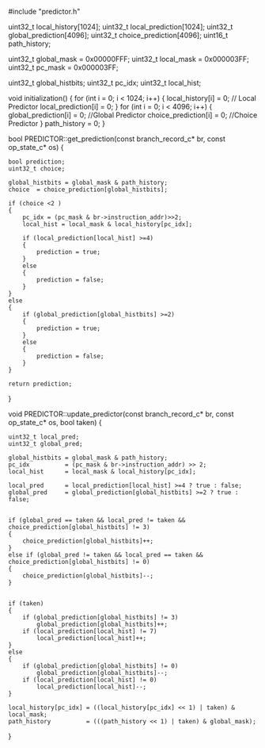 #include "predictor.h"

uint32_t local_history[1024];
uint32_t local_prediction[1024];
uint32_t global_prediction[4096];
uint32_t choice_prediction[4096];
uint16_t path_history;



uint32_t global_mask = 0x00000FFF;
uint32_t local_mask	 = 0x000003FF;
uint32_t pc_mask	 = 0x000003FF;

uint32_t global_histbits;
uint32_t pc_idx;
uint32_t local_hist;

void initialization() {
    for (int i = 0; i < 1024; i++) 
	{
        local_history[i] = 0;		// Local Predictor
		local_prediction[i] = 0;
    }
    for (int i = 0; i < 4096; i++) 
	{
        global_prediction[i] = 0;	//Global Predictor
		choice_prediction[i] = 0;	//Choice Predictor
    }
    path_history = 0;
}




bool PREDICTOR::get_prediction(const branch_record_c* br, const op_state_c* os) {



    bool prediction;
	uint32_t choice;

    global_histbits = global_mask & path_history;
    choice	= choice_prediction[global_histbits];
	
    if (choice <2 )
	{
        pc_idx = (pc_mask & br->instruction_addr)>>2;
        local_hist = local_mask & local_history[pc_idx];

        if (local_prediction[local_hist] >=4) 
		{
            prediction = true;
        } 
		else 
		{
            prediction = false;
        }
    } 
	else 
	{
        if (global_prediction[global_histbits] >=2) 
		{
            prediction = true;
        } 
		else 
		{
            prediction = false;
        }
    }

    return prediction;
}








void PREDICTOR::update_predictor(const branch_record_c* br, const op_state_c* os, bool taken) {
    
	uint32_t local_pred;
    uint32_t global_pred;

    global_histbits = global_mask & path_history;
    pc_idx 			= (pc_mask & br->instruction_addr) >> 2;
    local_hist 		= local_mask & local_history[pc_idx];

    local_pred 		= local_prediction[local_hist] >=4 ? true : false;
    global_pred 	= global_prediction[global_histbits] >=2 ? true : false;


    if (global_pred == taken && local_pred != taken && choice_prediction[global_histbits] != 3) 
	{
        choice_prediction[global_histbits]++;
    } 
	else if (global_pred != taken && local_pred == taken && choice_prediction[global_histbits] != 0) 
	{
        choice_prediction[global_histbits]--;
    }


    if (taken) 
	{
        if (global_prediction[global_histbits] != 3)
            global_prediction[global_histbits]++;
        if (local_prediction[local_hist] != 7)
            local_prediction[local_hist]++;
    } 
	else 
	{
        if (global_prediction[global_histbits] != 0)
            global_prediction[global_histbits]--;
        if (local_prediction[local_hist] != 0)
            local_prediction[local_hist]--;
    }

    local_history[pc_idx] = ((local_history[pc_idx] << 1) | taken) & local_mask;
    path_history		  = (((path_history << 1) | taken) & global_mask);
}
